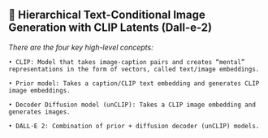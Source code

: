 ## 📌 Hierarchical Text-Conditional Image Generation with CLIP Latents (Dall-e-2)

*There are the four key high-level concepts:*

    • CLIP: Model that takes image-caption pairs and creates “mental” representations in the form of vectors, called text/image embeddings.

    • Prior model: Takes a caption/CLIP text embedding and generates CLIP image embeddings.

    • Decoder Diffusion model (unCLIP): Takes a CLIP image embedding and generates images.

    • DALL·E 2: Combination of prior + diffusion decoder (unCLIP) models.

